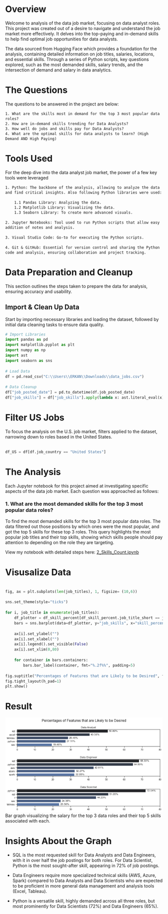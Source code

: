 # Overview

Welcome to analysis of the data job market, focusing on data analyst roles. This project was created out of a desire to navigate and understand the job market more effectively. It delves into the top-paying and in-demand skills to help find optimal job opportunities for data analysts.

The data sourced from Hugging Face which provides a foundation for the analysis, containing detailed information on job titles, salaries, locations, and essential skills. Through a series of Python scripts, key questions explored, such as the most demanded skills, salary trends, and the intersection of demand and salary in data analytics.


# The Questions

The questions to be answered in the project are below:

    1. What are the skills most in demand for the top 3 most popular data roles?
    2. How are in-demand skills trending for Data Analysts?
    3. How well do jobs and skills pay for Data Analysts?
    4. What are the optimal skills for data analysts to learn? (High Demand AND High Paying)



# Tools Used

For the deep dive into the data analyst job market, the power of a few key tools were leveraged

    1. Python: The backbone of the analysis, allowing to analyze the data and find critical insights. Also following Python libraries were used:

        1.1 Pandas Library: Analyzing the data.
        1.2 Matplotlib Library: Visualizing the data.
        1.3 Seaborn Library: To create more advanced visuals.
        
    2. Jupyter Notebooks: Tool used to run Python scripts that allow easy addition of notes and analysis.

    3. Visual Studio Code: Go-to for executing the Python scripts.
    
    4. Git & GitHub: Essential for version control and sharing the Python code and analysis, ensuring collaboration and project tracking.


# Data Preparation and Cleanup    

This section outlines the steps taken to prepare the data for analysis, ensuring accuracy and usability.


## Import & Clean Up Data

Start by importing necessary libraries and loading the dataset, followed by initial data cleaning tasks to ensure data quality.


```python
# Import Libraries
import pandas as pd
import matplotlib.pyplot as plt
import numpy as np
import ast
import seaborn as sns

# Load Data
df = pd.read_csv("C:\\Users\\ERKAN\\Downloads\\data_jobs.csv")

# Data Cleanup
df["job_posted_date"] = pd.to_datetime(df.job_posted_date)
df["job_skills"] = df["job_skills"].apply(lambda x: ast.literal_eval(x) if pd.notna(x) else x)

```


# Filter US Jobs

To focus the analysis on the U.S. job market, filters applied to the dataset, narrowing down to roles based in the United States.

```python

df_US = df[df.job_country == "United States"]

```

# The Analysis

Each Jupyter notebook for this project aimed at investigating specific aspects of the data job market. Each question was approached as follows:


### 1. What are the most demanded skills for the top 3 most popular data roles?

To find the most demanded skills for the top 3 most popular data roles. The data filtered out those positions by which ones were the most popular, and got the top 5 skills for these top 3 roles. This query highlights the most popular job titles and their top skills, showing which skills people should pay attention to depending on the role they are targeting.

View my notebook with detailed steps here: [2_Skills_Count.ipynb](https://github.com/firaterkn/Personal_Python_Project/blob/main/3_Project/2_Skills_Demand.ipynb)


# Visusalize Data

```python

fig, ax = plt.subplots(len(job_titles), 1, figsize= (10,6))

sns.set_theme(style="ticks")

for i, job_title in enumerate(job_titles):
    df_plotter = df_skill_percent[df_skill_percent.job_title_short == job_title].head()
    bars = sns.barplot(data=df_plotter, y="job_skills", x="skill_percent", ax=ax[i], hue="skill_count", ci=None, dodge=False, palette="dark:b")
    
    ax[i].set_ylabel("")
    ax[i].set_xlabel("")
    ax[i].legend().set_visible(False)
    ax[i].set_xlim(0,80)

    for container in bars.containers:
        bars.bar_label(container, fmt="%.2f%%", padding=5)

fig.suptitle("Percentages of Features that are Likely to be Desired", fontsize=16)
fig.tight_layout(h_pad=1)
plt.show()

```

# Result
![Visualization for the code](https://github.com/firaterkn/Personal_Python_Project/blob/main/3_Project/output2.png?raw=true)
Bar graph visualizing the salary for the top 3 data roles and their top 5 skills associated with each.

# Insights About the Graph

- SQL is the most requested skill for Data Analysts and Data Engineers, with it in over half the job postings for both roles. For Data Scientist, Python is the most sought-after skill, appearing in 72% of job postings.
    
- Data Engineers require more specialized technical skills (AWS, Azure, Spark) compared to Data Analysts and Data Scientists who are expected to be proficient in more general data management and analysis tools (Excel, Tableau).
    
- Python is a versatile skill, highly demanded across all three roles, but most prominently for Data Scientists (72%) and Data Engineers (65%).


